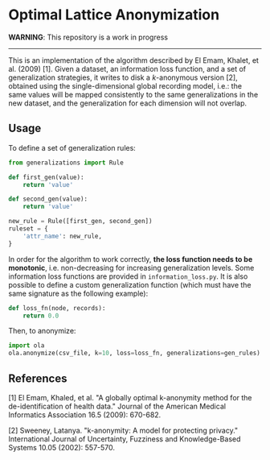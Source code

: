 # Optimal Lattice Anonymization
**WARNING**: This repository is a work in progress

---

This is an implementation of the algorithm described by El Emam, Khalet, et al. (2009) [1]. Given a dataset, an information loss function, and a set of generalization strategies, it writes to disk a *k*-anonymous version [2], obtained using the single-dimensional global recording model, i.e.: the same values will be mapped consistently to the same generalizations in the new dataset, and the generalization for each dimension will not overlap.

## Usage
To define a set of generalization rules:

```python
from generalizations import Rule

def first_gen(value):
    return 'value'

def second_gen(value):
    return 'value'

new_rule = Rule([first_gen, second_gen])
ruleset = {
    'attr_name': new_rule,
}
```

In order for the algorithm to work correctly, **the loss function needs to be monotonic**, i.e. non-decreasing for increasing generalization levels. Some information loss functions are provided in `information_loss.py`. It is also possible to define a custom generalization function (which must have the same signature as the following example):

```python
def loss_fn(node, records):
    return 0.0
```

Then, to anonymize:

```python
import ola
ola.anonymize(csv_file, k=10, loss=loss_fn, generalizations=gen_rules)
```

## References
[1] El Emam, Khaled, et al. "A globally optimal k-anonymity method for the de-identification of health data." Journal of the American Medical Informatics Association 16.5 (2009): 670-682.

[2] Sweeney, Latanya. "k-anonymity: A model for protecting privacy." International Journal of Uncertainty, Fuzziness and Knowledge-Based Systems 10.05 (2002): 557-570.
